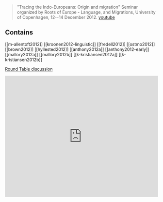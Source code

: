 > "Tracing the Indo-Europeans: Origin and migration" Seminar organized by Roots of Europe - Language, and Migrations, University of Copenhagen, 12--14 December 2012. [youtube](https://www.youtube.com/playlist?list=PLAXoDomeFLX90fTHi0W8lYBtEoZHSBH2i)

## Contains
[[m-allentoft2012]]
[[kroonen2012-linguistic]]
[[fredell2012]]
[[ostmo2012]]
[[brown2012]]
[[hyllested2012]]
[[anthony2012a]]
[[anthony2012-early]]
[[mallory2012a]]
[[mallory2012b]]
[[k-kristiansen2012a]]
[[k-kristiansen2012b]]


[Round Table discussion](https://youtu.be/-xQNVexhSJQ)

<iframe width="100%" height="400" src="https://www.youtube.com/embed/-xQNVexhSJQ" frameborder="0" allow="accelerometer; autoplay; clipboard-write; encrypted-media; gyroscope; picture-in-picture" allowfullscreen></iframe>